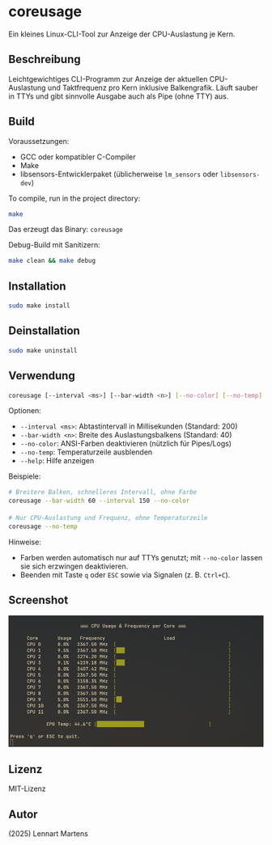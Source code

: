 # coreusage

Ein kleines Linux-CLI-Tool zur Anzeige der CPU-Auslastung je Kern.

## Beschreibung

Leichtgewichtiges CLI-Programm zur Anzeige der aktuellen CPU-Auslastung und Taktfrequenz pro Kern inklusive Balkengrafik. Läuft sauber in TTYs und gibt sinnvolle Ausgabe auch als Pipe (ohne TTY) aus.

## Build

Voraussetzungen:

- GCC oder kompatibler C-Compiler
- Make
- libsensors-Entwicklerpaket (üblicherweise `lm_sensors` oder `libsensors-dev`)

To compile, run in the project directory:

```bash
make
```

Das erzeugt das Binary: `coreusage`

Debug-Build mit Sanitizern:

```bash
make clean && make debug
```

## Installation

```bash
sudo make install
```

## Deinstallation

```bash
sudo make uninstall
```

## Verwendung

```bash
coreusage [--interval <ms>] [--bar-width <n>] [--no-color] [--no-temp] [--help]
```

Optionen:

- `--interval <ms>`: Abtastintervall in Millisekunden (Standard: 200)
- `--bar-width <n>`: Breite des Auslastungsbalkens (Standard: 40)
- `--no-color`: ANSI-Farben deaktivieren (nützlich für Pipes/Logs)
- `--no-temp`: Temperaturzeile ausblenden
- `--help`: Hilfe anzeigen

Beispiele:

```bash
# Breitere Balken, schnelleres Intervall, ohne Farbe
coreusage --bar-width 60 --interval 150 --no-color

# Nur CPU-Auslastung und Frequenz, ohne Temperaturzeile
coreusage --no-temp
```

Hinweise:

- Farben werden automatisch nur auf TTYs genutzt; mit `--no-color` lassen sie sich erzwingen deaktivieren.
- Beenden mit Taste `q` oder `ESC` sowie via Signalen (z. B. `Ctrl+C`).

## Screenshot

![screenshot](screenshot.jpg)

## Lizenz

MIT-Lizenz

## Autor

(2025) Lennart Martens
